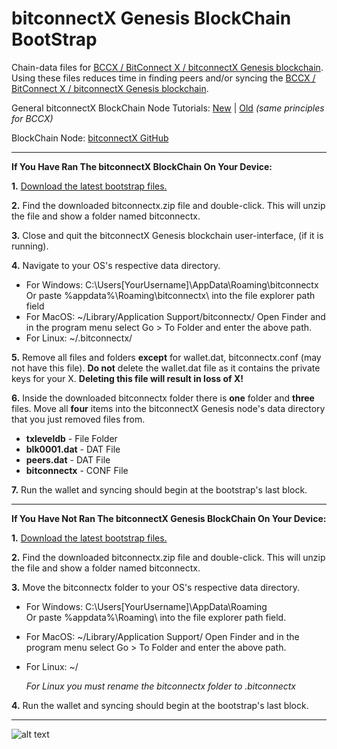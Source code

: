 # bitconnectX Genesis BlockChain BootStrap

Chain-data files for [BCCX / BitConnect X / bitconnectX Genesis blockchain](https://chainz.cryptoid.info/bccx/ "BCCX BlockChain"). Using these files reduces time in finding peers and/or syncing the [BCCX / BitConnect X / bitconnectX Genesis blockchain](https://chainz.cryptoid.info/bccx/ "BCCX BlockChain").

General bitconnectX BlockChain Node Tutorials: [New](https://youtu.be/RTieeNXGNrE "New Wallet Tutorial") | [Old](https://youtu.be/OFPNmYAQYdw "Old Wallet Tutorial") *(same principles for BCCX)*

BlockChain Node: [bitconnectX GitHub](https://github.com/bitconnectcoin/bitconnectx/tree/master/wallet "bitconnectX GitHub")

---

**If You Have Ran The bitconnectX BlockChain On Your Device:**

**1.** [Download the latest bootstrap files.](https://github.com/bitconnectCore/bitconnectX-Genesis-blockchain-bootstrap/releases "The Latest BCCX Bootstrap Files Release")

**2.** Find the downloaded bitconnectx.zip file and double-click. This will unzip the file and show a folder named bitconnectx.

**3.** Close and quit the bitconnectX Genesis blockchain user-interface, (if it is running).

**4.** Navigate to your OS's respective data directory.

* For Windows: C:\Users\[YourUsername]\AppData\Roaming\bitconnectx\
Or paste %appdata%\Roaming\bitconnectx\ into the file explorer path field
* For MacOS: ~/Library/Application Support/bitconnectx/
Open Finder and in the program menu select Go > To Folder and enter the above path.
* For Linux: ~/.bitconnectx/

**5.** Remove all files and folders **except** for wallet.dat, bitconnectx.conf (may not have this file).
**Do not** delete the wallet.dat file as it contains the private keys for your X. **Deleting this file will result in loss of X!**

**6.** Inside the downloaded bitconnectx folder there is **one** folder and **three** files. Move all **four** items into the bitconnectX Genesis node's data directory that you just removed files from.

* **txleveldb**   - File Folder
* **blk0001.dat** - DAT File
* **peers.dat** - DAT File
* **bitconnectx**  - CONF File

**7.** Run the wallet and syncing should begin at the bootstrap's last block.

---

**If You Have Not Ran The bitconnectX Genesis BlockChain On Your Device:**

**1.** [Download the latest bootstrap files.](https://github.com/bitconnectCore/bitconnectX-Genesis-blockchain-bootstrap/releases "The Latest BCCX Bootstrap Files Release")

**2.** Find the downloaded bitconnectx.zip file and double-click. This will unzip the file and show a folder named bitconnectx.

**3.** Move the bitconnectx folder to your OS's respective data directory.

* For Windows: C:\Users\[YourUsername]\AppData\Roaming\
Or paste %appdata%\Roaming\ into the file explorer path field.
* For MacOS: ~/Library/Application Support/
Open Finder and in the program menu select Go > To Folder and enter the above path.
* For Linux: ~/
     
    *For Linux you must rename the bitconnectx folder to .bitconnectx*

**4.** Run the wallet and syncing should begin at the bootstrap's last block.

---

![alt text](https://static.wixstatic.com/media/28f073_b193ddc57217466fa9f29fb256bd43e7~mv2.png/v1/fill/w_1046,h_1049/WaveX.PNG.png "WaveX")
